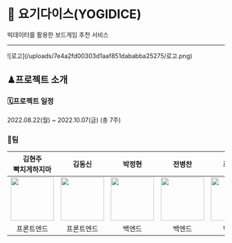# 🎲 요기다이스(YOGIDICE)
빅데이터를 활용한 보드게임 추천 서비스
<hr>
![로고](/uploads/7e4a2fd00303d1aaf851dababba25275/로고.png)

## ♟프로젝트 소개

### 🗓프로젝트 일정
2022.08.22(월) ~ 2022.10.07(금) (총 7주)

### 👊팀


| 김현주 <br/> 빡치게하지마 | 김동신 | 박정현 | 전병찬 |최원재|
| :---: | :---: | :---: | :---: |  :---: |
|<img src="https://lab.ssafy.com/s07-bigdata-recom-sub2/S07P22B206/uploads/e62ac6a0fa0c592b8d9e6fcb824286f3/원재.jpg" width="100" height="100">|<img src="https://lab.ssafy.com/s07-bigdata-recom-sub2/S07P22B206/uploads/e62ac6a0fa0c592b8d9e6fcb824286f3/원재.jpg" width="100" height="100">|<img src="https://lab.ssafy.com/s07-bigdata-recom-sub2/S07P22B206/uploads/e62ac6a0fa0c592b8d9e6fcb824286f3/원재.jpg" width="100" height="100">|<img src="https://lab.ssafy.com/s07-bigdata-recom-sub2/S07P22B206/uploads/9d84f3c13b5196f9a63fd17ba4f09844/전병찬.jpg" width="100" height="100">|<img src="https://lab.ssafy.com/s07-bigdata-recom-sub2/S07P22B206/uploads/e62ac6a0fa0c592b8d9e6fcb824286f3/원재.jpg" width="100" height="100">|
|프론트엔드|프론트엔드|백엔드|백엔드|백엔드|

